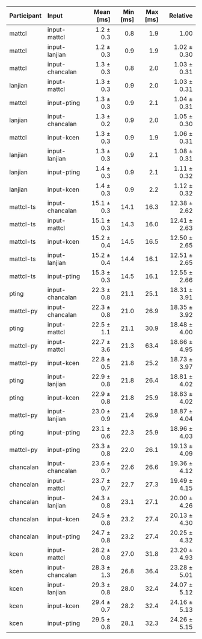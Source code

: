 | Participant | Input | Mean [ms] | Min [ms] | Max [ms] | Relative |
|:---|:---|---:|---:|---:|---:|
| mattcl | input-mattcl | 1.2 ± 0.3 | 0.8 | 1.9 | 1.00 |
| mattcl | input-lanjian | 1.2 ± 0.3 | 0.9 | 1.9 | 1.02 ± 0.30 |
| mattcl | input-chancalan | 1.3 ± 0.3 | 0.8 | 2.0 | 1.03 ± 0.31 |
| lanjian | input-mattcl | 1.3 ± 0.3 | 0.9 | 2.0 | 1.03 ± 0.31 |
| mattcl | input-pting | 1.3 ± 0.3 | 0.9 | 2.1 | 1.04 ± 0.31 |
| lanjian | input-chancalan | 1.3 ± 0.2 | 0.9 | 2.0 | 1.05 ± 0.30 |
| mattcl | input-kcen | 1.3 ± 0.3 | 0.9 | 1.9 | 1.06 ± 0.31 |
| lanjian | input-lanjian | 1.3 ± 0.3 | 0.9 | 2.1 | 1.08 ± 0.31 |
| lanjian | input-pting | 1.4 ± 0.3 | 0.9 | 2.1 | 1.11 ± 0.32 |
| lanjian | input-kcen | 1.4 ± 0.3 | 0.9 | 2.2 | 1.12 ± 0.32 |
| mattcl-ts | input-chancalan | 15.1 ± 0.3 | 14.1 | 16.3 | 12.38 ± 2.62 |
| mattcl-ts | input-mattcl | 15.1 ± 0.3 | 14.3 | 16.0 | 12.41 ± 2.63 |
| mattcl-ts | input-kcen | 15.2 ± 0.4 | 14.5 | 16.5 | 12.50 ± 2.65 |
| mattcl-ts | input-lanjian | 15.2 ± 0.4 | 14.4 | 16.1 | 12.51 ± 2.65 |
| mattcl-ts | input-pting | 15.3 ± 0.3 | 14.5 | 16.1 | 12.55 ± 2.66 |
| pting | input-chancalan | 22.3 ± 0.8 | 21.1 | 25.1 | 18.31 ± 3.91 |
| mattcl-py | input-chancalan | 22.3 ± 0.8 | 21.0 | 26.9 | 18.35 ± 3.92 |
| pting | input-mattcl | 22.5 ± 1.1 | 21.1 | 30.9 | 18.48 ± 4.00 |
| mattcl-py | input-mattcl | 22.7 ± 3.6 | 21.3 | 63.4 | 18.66 ± 4.95 |
| mattcl-py | input-kcen | 22.8 ± 0.5 | 21.8 | 25.2 | 18.73 ± 3.97 |
| pting | input-lanjian | 22.9 ± 0.8 | 21.8 | 26.4 | 18.81 ± 4.02 |
| pting | input-kcen | 22.9 ± 0.8 | 21.8 | 25.9 | 18.83 ± 4.02 |
| mattcl-py | input-lanjian | 23.0 ± 0.9 | 21.4 | 26.9 | 18.87 ± 4.04 |
| pting | input-pting | 23.1 ± 0.6 | 22.3 | 25.9 | 18.96 ± 4.03 |
| mattcl-py | input-pting | 23.3 ± 0.8 | 22.0 | 26.1 | 19.13 ± 4.09 |
| chancalan | input-chancalan | 23.6 ± 0.7 | 22.6 | 26.6 | 19.36 ± 4.12 |
| chancalan | input-mattcl | 23.7 ± 0.7 | 22.7 | 27.3 | 19.49 ± 4.15 |
| chancalan | input-lanjian | 24.3 ± 0.8 | 23.1 | 27.1 | 20.00 ± 4.26 |
| chancalan | input-kcen | 24.5 ± 0.8 | 23.2 | 27.4 | 20.13 ± 4.30 |
| chancalan | input-pting | 24.7 ± 0.8 | 23.2 | 27.4 | 20.25 ± 4.32 |
| kcen | input-mattcl | 28.2 ± 0.8 | 27.0 | 31.8 | 23.20 ± 4.93 |
| kcen | input-chancalan | 28.3 ± 1.3 | 26.8 | 36.4 | 23.28 ± 5.01 |
| kcen | input-lanjian | 29.3 ± 0.8 | 28.0 | 32.4 | 24.07 ± 5.12 |
| kcen | input-kcen | 29.4 ± 0.7 | 28.2 | 32.4 | 24.16 ± 5.13 |
| kcen | input-pting | 29.5 ± 0.8 | 28.1 | 32.3 | 24.26 ± 5.15 |
